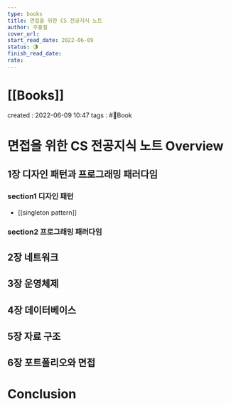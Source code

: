 ```yaml
---
type: books
title: 면접을 위한 CS 전공지식 노트
author: 주홍철
cover_url: 
start_read_date: 2022-06-09
status: 🌗
finish_read_date: 
rate: 
---
```


# [[Books]]
created : 2022-06-09 10:47
tags : #📔Book 

# 면접을 위한 CS 전공지식 노트 Overview

## 1장 디자인 패턴과 프로그래밍 패러다임

### section1 디자인 패턴
- [[singleton pattern]]

### section2 프로그래밍 패러다임

## 2장 네트워크

## 3장 운영체제

## 4장 데이터베이스

## 5장 자료 구조

## 6장 포트폴리오와 면접


# Conclusion
